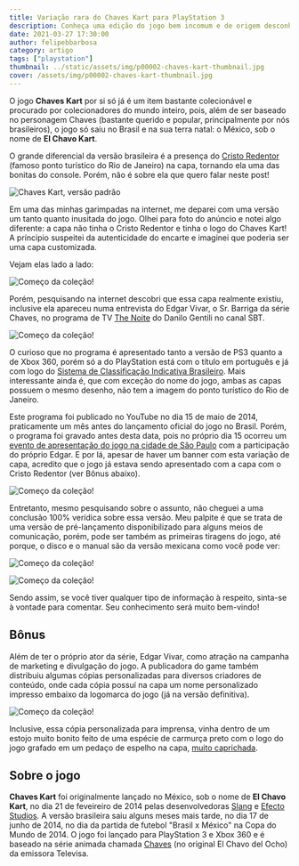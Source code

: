 ```yaml
---
title: Variação rara do Chaves Kart para PlayStation 3
description: Conheça uma edição do jogo bem incomum e de origem desconhecida.
date: 2021-03-27 17:30:00
author: felipebbarbosa
category: artigo
tags: ["playstation"]
thumbnail: ../static/assets/img/p00002-chaves-kart-thumbnail.jpg
cover: /assets/img/p00002-chaves-kart-thumbnail.jpg
---
```


O jogo **Chaves Kart** por si só já é um item bastante colecionável e procurado por colecionadores do mundo inteiro, pois, além de ser baseado no personagem Chaves (bastante querido e popular, principalmente por nós brasileiros), o jogo só saiu no Brasil e na sua terra natal: o México, sob o nome de **El Chavo Kart**.

O grande diferencial da versão brasileira é a presença do [Cristo Redentor](https://pt.wikipedia.org/wiki/Cristo_Redentor) (famoso ponto turístico do Rio de Janeiro) na capa, tornando ela uma das bonitas do console. Porém, não é sobre ela que quero falar neste post!

![Chaves Kart, versão padrão](/assets/img/p00002-chaves-kart-capa-padrao.jpg "Chaves Kart na versão padrão!")

Em uma das minhas garimpadas na internet, me deparei com uma versão um tanto quanto inusitada do jogo. Olhei para foto do anúncio e notei algo diferente: a capa não tinha o Cristo Redentor e tinha o logo do Chaves Kart! A príncipio suspeitei da autenticidade do encarte e imaginei que poderia ser uma capa customizada. 

Vejam elas lado a lado:

![Começo da coleção!](/assets/img/p00002-chaves-kart-variacao-lado-a-lado.jpg "As duas variações de Chaves Kart")

Porém, pesquisando na internet descobri que essa capa realmente existiu, inclusive ela apareceu numa entrevista do Edgar Vivar, o Sr. Barriga da série Chaves, no programa de TV [The Noite](https://youtu.be/ruHdANJ9MxY) do Danilo Gentili no canal SBT.

![Começo da coleção!](/assets/img/p00002-chaves-kart-captura-the-noite.jpg "Captura do programa The Noite mostrando as capas do jogo")

O curioso que no programa é apresentado tanto a versão de PS3 quanto a de Xbox 360, porém só a do PlayStation está com o título em português e já com logo do [Sistema de Classificação Indicativa Brasileiro](https://pt.wikipedia.org/wiki/Sistema_de_Classificação_Indicativa_Brasileiro#:~:text=Classificação%20Indicativa%20(Classind)%20é%20uma,seus%20filhos%20devem%20ter%20acesso.). Mais interessante ainda é, que com exceção do nome do jogo, ambas as capas possuem o mesmo desenho, não tem a imagem do ponto turístico do Rio de Janeiro.

Este programa foi publicado no YouTube no dia 15 de maio de 2014, praticamente um mês antes do lançamento oficial do jogo no Brasil. Porém, o programa foi gravado antes desta data, pois no próprio dia 15 ocorreu um [evento de apresentação do jogo na cidade de São Paulo](https://www.comboinfinito.com.br/principal/chaves-kart-sera-lancado-para-ps3-e-xbox-360-e-custara-r-9990/) com a participação do próprio Edgar. E por lá, apesar de haver um banner com esta variação de capa, acredito que o jogo já estava sendo apresentado com a capa com o Cristo Redentor (ver Bônus abaixo).

![Começo da coleção!](/assets/img/p00002-chaves-kart-evento-sp-2014-banner.jpg "Captura do programa The Noite mostrando as capas do jogo")

Entretanto, mesmo pesquisando sobre o assunto, não cheguei a uma conclusão 100% verídica sobre essa versão. Meu palpite é que se trata de uma versão de pré-lançamento disponibilizado para alguns meios de comunicação, porém, pode ser também as primeiras tiragens do jogo, até porque, o disco e o manual são da versão mexicana como você pode ver:

![Começo da coleção!](/assets/img/p00002-chaves-kart-variacao-capa-aberta.jpg "Captura do programa The Noite mostrando as capas do jogo")

![Começo da coleção!](/assets/img/p00002-chaves-kart-variacao-interna.jpg "Captura do programa The Noite mostrando as capas do jogo")

Sendo assim, se você tiver qualquer tipo de informação à respeito, sinta-se à vontade para comentar. Seu conhecimento será muito bem-vindo!

## Bônus

Além de ter o próprio ator da série, Edgar Vivar, como atração na campanha de marketing e divulgação do jogo. A publicadora do game também distribuiu algumas cópias personalizadas para diversos criadores de conteúdo, onde cada cópia possuí na capa um nome personalizado impresso embaixo da logomarca do jogo (já na versão definitiva).

![Começo da coleção!](/assets/img/p00002-chaves-kart-capas-personalizadas.jpg "Captura do programa The Noite mostrando as capas do jogo")

Inclusive, essa cópia personalizada para imprensa, vinha dentro de um estojo muito bonito feito de uma espécie de carmurça preto com o logo do jogo grafado em um pedaço de espelho na capa, [muito caprichada](https://youtu.be/jY1BefUuuDM?t=266).

## Sobre o jogo

**Chaves Kart** foi originalmente lançado no México, sob o nome de **El Chavo Kart**, no dia 21 de feveireiro de 2014 pelas desenvolvedoras [Slang](https://www.slang.vg) e [Efecto Studios](https://efectostudios.com). A versão brasileira saiu alguns meses mais tarde, no dia 17 de junho de 2014, no dia da partida de futebol "Brasil x México" na Copa do Mundo de 2014. O jogo foi lançado para PlayStation 3 e Xbox 360 e é baseado na série animada chamada [Chaves](https://chaves.fandom.com/pt-br/wiki/Chaves_em_Desenho_Animado) (no original El Chavo del Ocho) da emissora Televisa.

